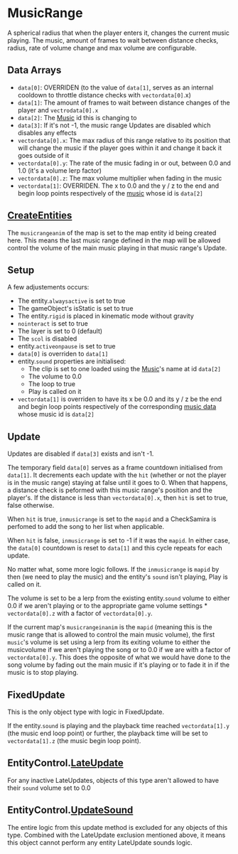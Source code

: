 # MusicRange
A spherical radius that when the player enters it, changes the current music playing. The music, amount of frames to wait between distance checks, radius, rate of volume change and max volume are configurable.

## Data Arrays
- `data[0]`: OVERRIDEN (to the value of `data[1]`, serves as an internal cooldown to throttle distance checks with `vectordata[0]`.x)
- `data[1]`: The amount of frames to wait between distance changes of the player and `vectrodata[0].x`
- `data[2]`: The [Music](../../../Enums%20and%20IDs/Musics.md) id this is changing to
- `data[3]`: If it's not -1, the music range Updates are disabled which disables any effects
- `vectordata[0].x`: The max radius of this range relative to its position that will change the music if the player goes within it and change it back it goes outside of it
- `vectordata[0].y`: The rate of the music fading in or out, between 0.0 and 1.0 (it's a volume lerp factor)
- `vectordata[0].z`: The max volume multiplier when fading in the music
- `vectordata[1]`: OVERRIDEN. The x to 0.0 and the y / z to the end and begin loop points respectively of the [music](../../../Enums%20and%20IDs/Musics.md) whose id is `data[2]`

## [CreateEntities](../../EntityControl/CreateEntities.md)
The `musicrangeanim` of the map is set to the map entity id being created here. This means the last music range defined in the map will be allowed control the volume of the main music playing in that music range's Update.

## Setup
A few adjustements occurs:

- The entity.`alwaysactive` is set to true
- The gameObject's isStatic is set to true
- The entity.`rigid` is placed in kinematic mode without gravity
- `nointeract` is set to true
- The layer is set to 0 (default)
- The `scol` is disabled
- entity.`activeonpause` is set to true
- `data[0]` is overriden to `data[1]`
- entity.`sound` properties are initialised:
    - The clip is set to one loaded using the [Music](../../../Enums%20and%20IDs/Musics.md)'s name at id `data[2]`
    - The volume to 0.0
    - The loop to true
    - Play is called on it
- `vectordata[1]` is overriden to have its x be 0.0 and its y / z be the end and begin loop points respectively of the corresponding [music data](../../../TextAsset%20Data/Musics%20data.md#musics-data) whose music id is `data[2]`

## Update
Updates are disabled if `data[3]` exists and isn't -1.

The temporary field `data[0]` serves as a frame countdown initialised from `data[1]`. It decrements each update with the `hit` (whether or not the player is in the music range) staying at false until it goes to 0. When that happens, a distance check is peformed with this music range's position and the player's. If the distance is less than `vectordata[0].x`, then `hit` is set to true, false otherwise. 

When `hit` is true, `inmusicrange` is set to the `mapid` and a CheckSamira is perfomed to add the song to her list when applicable. 

When `hit` is false, `inmusicrange` is set to -1 if it was the `mapid`. In either case, the `data[0]` countdown is reset to `data[1]` and this cycle repeats for each update.

No matter what, some more logic follows. If the `inmusicrange` is `mapid` by then (we need to play the music) and the entity's `sound` isn't playing, Play is called on it.

The volume is set to be a lerp from the existing entity.`sound` volume to either 0.0 if we aren't playing or to the appropriate game volume settings * `vectordata[0].z` with a factor of `vectordata[0].y`.

If the current map's `musicrangeinanim` is the `mapid` (meaning this is the music range that is allowed to control the main music volume), the first `music`'s volume is set using a lerp from its exiting volume to either the musicvolume if we aren't playing the song or to 0.0 if we are with a factor of `vectordata[0].y`. This does the opposite of what we would have done to the song volume by fading out the main music if it's playing or to fade it in if the music is to stop playing.

## FixedUpdate
This is the only object type with logic in FixedUpdate.

If the entity.`sound` is playing and the playback time reached `vectordata[1].y` (the music end loop point) or further, the playback time will be set to `vectordata[1].z` (the music begin loop point).

## EntityControl.[LateUpdate](../../EntityControl/Update%20process/Unity%20events/LateUpdate.md)
For any inactive LateUpdates, objects of this type aren't allowed to have their `sound` volume set to 0.0

## EntityControl.[UpdateSound](../../EntityControl/Update%20process/UpdateSound.md)
The entire logic from this update method is excluded for any objects of this type. Combined with the LateUpdate exclusion mentioned above, it means this object cannot perform any entity LateUpdate sounds logic.